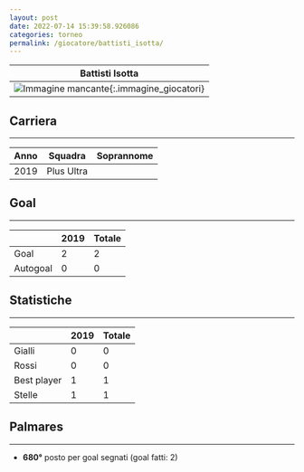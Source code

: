 ```yaml
---
layout: post
date: 2022-07-14 15:39:58.926086
categories: torneo
permalink: /giocatore/battisti_isotta/
---
```

<link rel='stylesheets' href='./../assets/giocatori.css'>

| Battisti Isotta |
|:-----:|
| ![Immagine mancante]('./../../assets/giocatori/battisti_isotta.png){:.immagine_giocatori} |


## Carriera
----

|Anno|Squadra|Soprannome|
|:---:|---|---|
|2019|Plus Ultra||


## Goal
----

| |2019| Totale |
|---|---|---|
|Goal|2|2|
|Autogoal|0|0|


## Statistiche
----

| |2019| Totale |
|---|---|---|
|Gialli|0|0|
|Rossi|0|0|
|Best player|1|1|
|Stelle|1|1|


## Palmares
----

- **680°** posto per goal segnati (goal fatti: 2)
